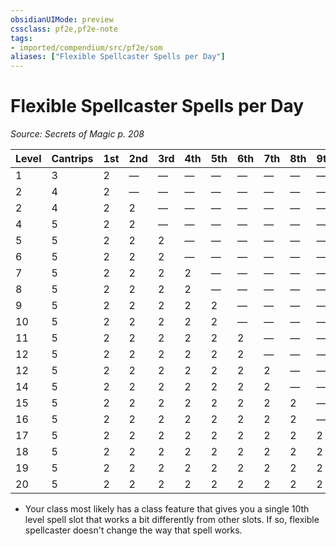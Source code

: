 ```yaml
---
obsidianUIMode: preview
cssclass: pf2e,pf2e-note
tags:
- imported/compendium/src/pf2e/som
aliases: ["Flexible Spellcaster Spells per Day"]
---
```

# Flexible Spellcaster Spells per Day  
*Source: Secrets of Magic p. 208*  

| Level | Cantrips | 1st | 2nd | 3rd | 4th | 5th | 6th | 7th | 8th | 9th | 10th | Collection |
|-------|----------|-----|-----|-----|-----|-----|-----|-----|-----|-----|------|------------|
| 1 | 3 | 2 | — | — | — | — | — | — | — | — | — | 2 |
| 2 | 4 | 2 | — | — | — | — | — | — | — | — | — | 2 |
| 2 | 4 | 2 | 2 | — | — | — | — | — | — | — | — | 4 |
| 4 | 5 | 2 | 2 | — | — | — | — | — | — | — | — | 4 |
| 5 | 5 | 2 | 2 | 2 | — | — | — | — | — | — | — | 6 |
| 6 | 5 | 2 | 2 | 2 | — | — | — | — | — | — | — | 6 |
| 7 | 5 | 2 | 2 | 2 | 2 | — | — | — | — | — | — | 8 |
| 8 | 5 | 2 | 2 | 2 | 2 | — | — | — | — | — | — | 8 |
| 9 | 5 | 2 | 2 | 2 | 2 | 2 | — | — | — | — | — | 10 |
| 10 | 5 | 2 | 2 | 2 | 2 | 2 | — | — | — | — | — | 10 |
| 11 | 5 | 2 | 2 | 2 | 2 | 2 | 2 | — | — | — | — | 12 |
| 12 | 5 | 2 | 2 | 2 | 2 | 2 | 2 | — | — | — | — | 12 |
| 12 | 5 | 2 | 2 | 2 | 2 | 2 | 2 | 2 | — | — | — | 14 |
| 14 | 5 | 2 | 2 | 2 | 2 | 2 | 2 | 2 | — | — | — | 14 |
| 15 | 5 | 2 | 2 | 2 | 2 | 2 | 2 | 2 | 2 | — | — | 16 |
| 16 | 5 | 2 | 2 | 2 | 2 | 2 | 2 | 2 | 2 | — | — | 16 |
| 17 | 5 | 2 | 2 | 2 | 2 | 2 | 2 | 2 | 2 | 2 | — | 18 |
| 18 | 5 | 2 | 2 | 2 | 2 | 2 | 2 | 2 | 2 | 2 | — | 18 |
| 19 | 5 | 2 | 2 | 2 | 2 | 2 | 2 | 2 | 2 | 2 | * | 18 |
| 20 | 5 | 2 | 2 | 2 | 2 | 2 | 2 | 2 | 2 | 2 | * | 18 |

* Your class most likely has a class feature that gives you a single 10th level spell slot that works a bit differently from other slots. If so, flexible spellcaster doesn't change the way that spell works.